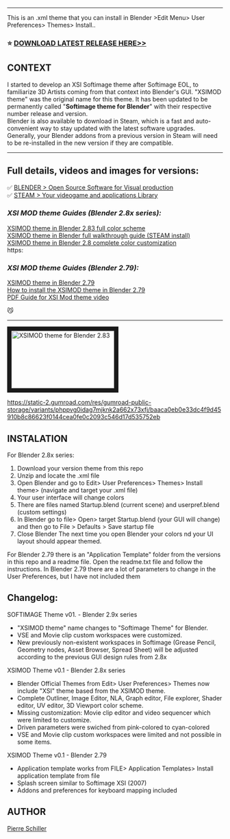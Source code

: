 ***
This is an .xml theme that you can install in Blender >Edit Menu> User Preferences> Themes> Install..
###  :star: <a href="https://github.com/3dcinetv/Softimage_Theme_for_Blender/releases" target="_blank"> **DOWNLOAD LATEST RELEASE HERE>>**</a>

## CONTEXT

I started to develop an XSI Softimage theme after Softimage EOL, to familiarize 3D Artists coming from that context into Blender's GUI.
"XSIMOD theme" was the original name for this theme. It has been updated to be permanently called "**Softimage theme for Blender**" with their respective number release and version. <br>
Blender is also available to download in Steam, which is a fast and auto-convenient way to stay updated with the latest software upgrades. Generally, your Blender addons from a previous version in Steam will need to be re-installed in the new version if they are compatible.

---

## Full details, videos and images for versions:
:white_check_mark: <a href="https://blender.og/" target="_blank"> BLENDER > Open Source Software for Visual production </a> <br>
:white_check_mark: <a href="https://store.steampowered.com/about/">STEAM > Your videogame and applications Library</a><br>
 
### _XSI MOD theme Guides (Blender 2.8x series):_
<a href="https://3dcinetv.com/xsimod-theme-for-blender-2-83-updated-march-2020/" target="_blank">XSIMOD theme in Blender 2.83 full color scheme</a><br>
<a href="https://3dcinetv.com/blender-steam-xsimod-theme/" target="_blank">XSIMOD theme in Blender full walkthrough guide (STEAM install)</a><br>
<a href="//3dcinetv.com/softimage-xsi-mod-theme-on-blender-2-8/" target="_blank">XSIMOD theme in Blender 2.8 complete color customization</a><br>https:

### _XSI MOD theme Guides (Blender 2.79):_
<a href="https://3dcinetv.com/blender-softimage-theme-softimage-mod-theme/" target="_blank">XSIMOD theme in Blender 2.79</a><br>
<a href="https://3dcinetv.com/how-to-install-xsimod-theme-for-blender/" target="_blank">How to install the XSIMOD theme in Blender 2.79</a><br>
<a href="https://youtu.be/tJ3qBfLKqII/" target="_blank">PDF Guide for XSI Mod theme video</a><br>

😼

---
<a href="https://3dcinetv.com/xsimod-theme-for-blender-2-83-updated-march-2020/" target="_blank"><img src="https://static-2.gumroad.com/res/gumroad-public-storage/variants/wi3y31hrhk8kt6iirktqbe7v2qkm/baaca0eb0e33dc4f9d45910b8c86623f0144cea0fe0c2093c546d17d535752eb" 
alt="XSIMOD theme for Blender 2.83" width="240" height="134" border="10" /></a> 


https://static-2.gumroad.com/res/gumroad-public-storage/variants/phppvg0idag7mjknk2a662x73xfj/baaca0eb0e33dc4f9d45910b8c86623f0144cea0fe0c2093c546d17d535752eb



## INSTALATION

For Blender 2.8x series:
1. Download your version theme from this repo
2. Unzip and locate the .xml file
3. Open Blender and go to Edit> User Preferences> Themes> Install theme> (navigate and target your .xml file)
4. Your user interface will change colors
5. There are files named Startup.blend (current scene) and userpref.blend (custom settings)
6. In Blender go to file> Open> target Startup.blend (your GUI will change) and then go to File > Defaults > Save startup file
7. Close Blender
The next time you open Blender your colors nd your UI layout should appear themed.

For Blender 2.79 there is an "Application Template" folder from the versions in this repo and a readme file.
Open the readme.txt file and follow the instructions.
In Blender 2.79 there are a lot of parameters to change in the User Preferences, but I have not included them

## Changelog:
SOFTIMAGE Theme v01. - Blender 2.9x series
  - "XSIMOD theme" name changes to "Softimage Theme" for Blender.
  - VSE and Movie clip custom workspaces were customized.
  - New previously non-existent workspaces in Softimage (Grease Pencil, Geometry nodes, Asset Browser, Spread Sheet) will be adjusted
    according to the previous GUI design rules from 2.8x

XSIMOD Theme v0.1 - Blender 2.8x series
  - Blender Official Themes from Edit> User Preferences> Themes now include "XSI" theme based from the XSIMOD theme.
  - Complete Outliner, Image Editor, NLA, Graph editor, File explorer, Shader editor, UV editor, 3D Viewport color scheme.
  - Missing customization: Movie clip editor and video sequencer which were limited to customize.
  - Driven parameters were swiched from pink-colored to cyan-colored
  - VSE and Movie clip custom workspaces were limited and not possible in some items.

XSIMOD Theme v0.1 - Blender 2.79
  - Application template works from FILE> Application Templates> Install application template from file
  - Splash screen similar to Softimage XSI (2007)
  - Addons and preferences for keyboard mapping included

## AUTHOR
<a href="https://github.com/3dcinetv" target="_blank">Pierre Schiller</a><br>


